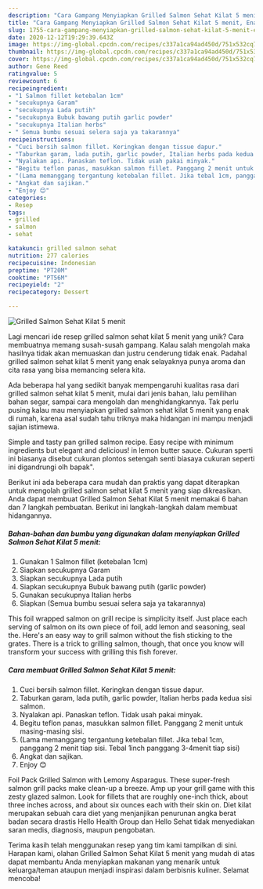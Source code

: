 ```yaml
---
description: "Cara Gampang Menyiapkan Grilled Salmon Sehat Kilat 5 menit, Enak Banget"
title: "Cara Gampang Menyiapkan Grilled Salmon Sehat Kilat 5 menit, Enak Banget"
slug: 1755-cara-gampang-menyiapkan-grilled-salmon-sehat-kilat-5-menit-enak-banget
date: 2020-12-12T19:29:39.643Z
image: https://img-global.cpcdn.com/recipes/c337a1ca94ad450d/751x532cq70/grilled-salmon-sehat-kilat-5-menit-foto-resep-utama.jpg
thumbnail: https://img-global.cpcdn.com/recipes/c337a1ca94ad450d/751x532cq70/grilled-salmon-sehat-kilat-5-menit-foto-resep-utama.jpg
cover: https://img-global.cpcdn.com/recipes/c337a1ca94ad450d/751x532cq70/grilled-salmon-sehat-kilat-5-menit-foto-resep-utama.jpg
author: Gene Reed
ratingvalue: 5
reviewcount: 6
recipeingredient:
- "1 Salmon fillet ketebalan 1cm"
- "secukupnya Garam"
- "secukupnya Lada putih"
- "secukupnya Bubuk bawang putih garlic powder"
- "secukupnya Italian herbs"
- " Semua bumbu sesuai selera saja ya takarannya"
recipeinstructions:
- "Cuci bersih salmon fillet. Keringkan dengan tissue dapur."
- "Taburkan garam, lada putih, garlic powder, Italian herbs pada kedua sisi salmon."
- "Nyalakan api. Panaskan teflon. Tidak usah pakai minyak."
- "Begitu teflon panas, masukkan salmon fillet. Panggang 2 menit untuk masing-masing sisi."
- "(Lama memanggang tergantung ketebalan fillet. Jika tebal 1cm, panggang 2 menit tiap sisi. Tebal 1inch panggang 3-4menit tiap sisi)"
- "Angkat dan sajikan."
- "Enjoy 😊"
categories:
- Resep
tags:
- grilled
- salmon
- sehat

katakunci: grilled salmon sehat 
nutrition: 277 calories
recipecuisine: Indonesian
preptime: "PT20M"
cooktime: "PT56M"
recipeyield: "2"
recipecategory: Dessert

---
```



![Grilled Salmon Sehat Kilat 5 menit](https://img-global.cpcdn.com/recipes/c337a1ca94ad450d/751x532cq70/grilled-salmon-sehat-kilat-5-menit-foto-resep-utama.jpg)

Lagi mencari ide resep grilled salmon sehat kilat 5 menit yang unik? Cara membuatnya memang susah-susah gampang. Kalau salah mengolah maka hasilnya tidak akan memuaskan dan justru cenderung tidak enak. Padahal grilled salmon sehat kilat 5 menit yang enak selayaknya punya aroma dan cita rasa yang bisa memancing selera kita.

Ada beberapa hal yang sedikit banyak mempengaruhi kualitas rasa dari grilled salmon sehat kilat 5 menit, mulai dari jenis bahan, lalu pemilihan bahan segar, sampai cara mengolah dan menghidangkannya. Tak perlu pusing kalau mau menyiapkan grilled salmon sehat kilat 5 menit yang enak di rumah, karena asal sudah tahu triknya maka hidangan ini mampu menjadi sajian istimewa.

Simple and tasty pan grilled salmon recipe. Easy recipe with minimum ingredients but elegant and delicious! in lemon butter sauce. Cukuran sperti ini biasanya disebut cukuran plontos setengah senti biasaya cukuran seperti ini digandrungi olh bapak&#34;.


Berikut ini ada beberapa cara mudah dan praktis yang dapat diterapkan untuk mengolah grilled salmon sehat kilat 5 menit yang siap dikreasikan. Anda dapat membuat Grilled Salmon Sehat Kilat 5 menit memakai 6 bahan dan 7 langkah pembuatan. Berikut ini langkah-langkah dalam membuat hidangannya.

<!--inarticleads1-->

##### Bahan-bahan dan bumbu yang digunakan dalam menyiapkan Grilled Salmon Sehat Kilat 5 menit:

1. Gunakan 1 Salmon fillet (ketebalan 1cm)
1. Siapkan secukupnya Garam
1. Siapkan secukupnya Lada putih
1. Siapkan secukupnya Bubuk bawang putih (garlic powder)
1. Gunakan secukupnya Italian herbs
1. Siapkan  (Semua bumbu sesuai selera saja ya takarannya)


This foil wrapped salmon on grill recipe is simplicity itself. Just place each serving of salmon on its own piece of foil, add lemon and seasoning, seal the. Here&#39;s an easy way to grill salmon without the fish sticking to the grates. There is a trick to grilling salmon, though, that once you know will transform your success with grilling this fish forever. 

<!--inarticleads2-->

##### Cara membuat Grilled Salmon Sehat Kilat 5 menit:

1. Cuci bersih salmon fillet. Keringkan dengan tissue dapur.
1. Taburkan garam, lada putih, garlic powder, Italian herbs pada kedua sisi salmon.
1. Nyalakan api. Panaskan teflon. Tidak usah pakai minyak.
1. Begitu teflon panas, masukkan salmon fillet. Panggang 2 menit untuk masing-masing sisi.
1. (Lama memanggang tergantung ketebalan fillet. Jika tebal 1cm, panggang 2 menit tiap sisi. Tebal 1inch panggang 3-4menit tiap sisi)
1. Angkat dan sajikan.
1. Enjoy 😊


Foil Pack Grilled Salmon with Lemony Asparagus. These super-fresh salmon grill packs make clean-up a breeze. Amp up your grill game with this zesty glazed salmon. Look for fillets that are roughly one-inch thick, about three inches across, and about six ounces each with their skin on. Diet kilat merupakan sebuah cara diet yang menjanjikan penurunan angka berat badan secara drastis Hello Health Group dan Hello Sehat tidak menyediakan saran medis, diagnosis, maupun pengobatan. 

Terima kasih telah menggunakan resep yang tim kami tampilkan di sini. Harapan kami, olahan Grilled Salmon Sehat Kilat 5 menit yang mudah di atas dapat membantu Anda menyiapkan makanan yang menarik untuk keluarga/teman ataupun menjadi inspirasi dalam berbisnis kuliner. Selamat mencoba!
